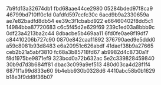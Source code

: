 7b9fd13a32674db1
fbd68aae44ce2980
05284bded97f8ca9
46799bd710ff0c1d
0afdfd597ccfc30c
6acd9b9a2330659a
ae7e82badfd8db54
ee39c3f1cbabd922
e66460402f8dd5c1
14984bba87720683
c6c5f45d2e629f69
239c1ed03a8bbb9c
0df23a4213ba2c44
8dbacbe5b469aa11
6fd0fe0ae8f19df7
c84410206b727c90
0870e842caa11892
376790aed9e5ddd0
a59c8081b93d8483
e6a20951c626abdf
41daef38b9a27665
ceb2b21a5abf3810
fc68a3b85718fd67
ab9982d4c8730a1f
f8d1975be9871ef9
323bcd0a72b632ac
5e2c339828459840
30b9d7d3b684ff81
dbac3c099a9ef513
480d03ca4d28f1f4
6871f1a99d833e60
9b4ebb930b0328d6
4410abc58b0b1629
b18e3f9dd8f36b07
